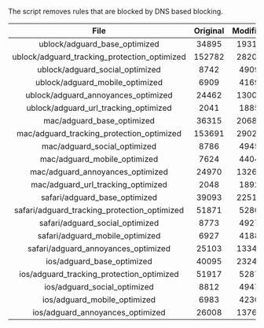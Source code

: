 The script removes rules that are blocked by DNS based blocking.


| File | Original | Modified |
|:----:|:-----:|:-----:|
| ublock/adguard_base_optimized | 34895 | 19312 |
| ublock/adguard_tracking_protection_optimized | 152782 | 28201 |
| ublock/adguard_social_optimized | 8742 | 4909 |
| ublock/adguard_mobile_optimized | 6909 | 4169 |
| ublock/adguard_annoyances_optimized | 24462 | 13007 |
| ublock/adguard_url_tracking_optimized | 2041 | 1885 |
| mac/adguard_base_optimized | 36315 | 20682 |
| mac/adguard_tracking_protection_optimized | 153691 | 29020 |
| mac/adguard_social_optimized | 8786 | 4945 |
| mac/adguard_mobile_optimized | 7624 | 4404 |
| mac/adguard_annoyances_optimized | 24970 | 13269 |
| mac/adguard_url_tracking_optimized | 2048 | 1892 |
| safari/adguard_base_optimized | 39093 | 22515 |
| safari/adguard_tracking_protection_optimized | 51871 | 5280 |
| safari/adguard_social_optimized | 8773 | 4927 |
| safari/adguard_mobile_optimized | 6927 | 4188 |
| safari/adguard_annoyances_optimized | 25103 | 13346 |
| ios/adguard_base_optimized | 40095 | 23240 |
| ios/adguard_tracking_protection_optimized | 51917 | 5287 |
| ios/adguard_social_optimized | 8812 | 4947 |
| ios/adguard_mobile_optimized | 6983 | 4230 |
| ios/adguard_annoyances_optimized | 26008 | 13761 |